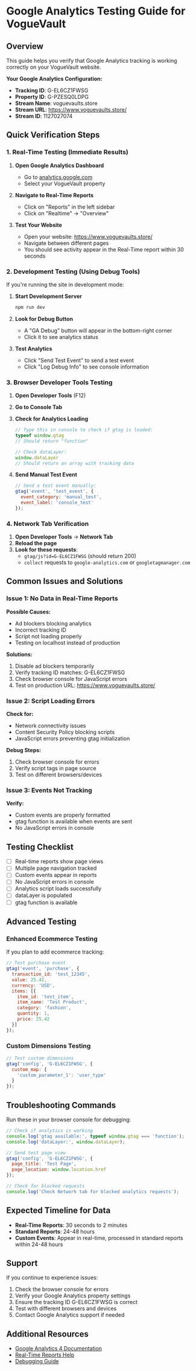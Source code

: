 # Google Analytics Testing Guide for VogueVault

## Overview
This guide helps you verify that Google Analytics tracking is working correctly on your VogueVault website.

**Your Google Analytics Configuration:**
- **Tracking ID**: G-EL6CZ1FWSG
- **Property ID**: G-PZESQ0LDPG
- **Stream Name**: voguevaults.store
- **Stream URL**: https://www.voguevaults.store/
- **Stream ID**: 1127027074

## Quick Verification Steps

### 1. Real-Time Testing (Immediate Results)

1. **Open Google Analytics Dashboard**
   - Go to [analytics.google.com](https://analytics.google.com)
   - Select your VogueVault property

2. **Navigate to Real-Time Reports**
   - Click on "Reports" in the left sidebar
   - Click on "Realtime" → "Overview"

3. **Test Your Website**
   - Open your website: https://www.voguevaults.store/
   - Navigate between different pages
   - You should see activity appear in the Real-Time report within 30 seconds

### 2. Development Testing (Using Debug Tools)

If you're running the site in development mode:

1. **Start Development Server**
   ```bash
   npm run dev
   ```

2. **Look for Debug Button**
   - A "GA Debug" button will appear in the bottom-right corner
   - Click it to see analytics status

3. **Test Analytics**
   - Click "Send Test Event" to send a test event
   - Click "Log Debug Info" to see console information

### 3. Browser Developer Tools Testing

1. **Open Developer Tools** (F12)
2. **Go to Console Tab**
3. **Check for Analytics Loading**
   ```javascript
   // Type this in console to check if gtag is loaded:
   typeof window.gtag
   // Should return "function"
   
   // Check dataLayer:
   window.dataLayer
   // Should return an array with tracking data
   ```

4. **Send Manual Test Event**
   ```javascript
   // Send a test event manually:
   gtag('event', 'test_event', {
     event_category: 'manual_test',
     event_label: 'console_test'
   });
   ```

### 4. Network Tab Verification

1. **Open Developer Tools** → **Network Tab**
2. **Reload the page**
3. **Look for these requests**:
   - `gtag/js?id=G-EL6CZ1FWSG` (should return 200)
   - `collect` requests to `google-analytics.com` or `googletagmanager.com`

## Common Issues and Solutions

### Issue 1: No Data in Real-Time Reports

**Possible Causes:**
- Ad blockers blocking analytics
- Incorrect tracking ID
- Script not loading properly
- Testing on localhost instead of production

**Solutions:**
1. Disable ad blockers temporarily
2. Verify tracking ID matches: G-EL6CZ1FWSG
3. Check browser console for JavaScript errors
4. Test on production URL: https://www.voguevaults.store/

### Issue 2: Script Loading Errors

**Check for:**
- Network connectivity issues
- Content Security Policy blocking scripts
- JavaScript errors preventing gtag initialization

**Debug Steps:**
1. Check browser console for errors
2. Verify script tags in page source
3. Test on different browsers/devices

### Issue 3: Events Not Tracking

**Verify:**
- Custom events are properly formatted
- gtag function is available when events are sent
- No JavaScript errors in console

## Testing Checklist

- [ ] Real-time reports show page views
- [ ] Multiple page navigation tracked
- [ ] Custom events appear in reports
- [ ] No JavaScript errors in console
- [ ] Analytics script loads successfully
- [ ] dataLayer is populated
- [ ] gtag function is available

## Advanced Testing

### Enhanced Ecommerce Testing
If you plan to add ecommerce tracking:

```javascript
// Test purchase event
gtag('event', 'purchase', {
  transaction_id: 'test_12345',
  value: 25.42,
  currency: 'USD',
  items: [{
    item_id: 'test_item',
    item_name: 'Test Product',
    category: 'fashion',
    quantity: 1,
    price: 25.42
  }]
});
```

### Custom Dimensions Testing
```javascript
// Test custom dimensions
gtag('config', 'G-EL6CZ1FWSG', {
  custom_map: {
    'custom_parameter_1': 'user_type'
  }
});
```

## Troubleshooting Commands

Run these in your browser console for debugging:

```javascript
// Check if analytics is working
console.log('gtag available:', typeof window.gtag === 'function');
console.log('dataLayer:', window.dataLayer);

// Send test page view
gtag('config', 'G-EL6CZ1FWSG', {
  page_title: 'Test Page',
  page_location: window.location.href
});

// Check for blocked requests
console.log('Check Network tab for blocked analytics requests');
```

## Expected Timeline for Data

- **Real-Time Reports**: 30 seconds to 2 minutes
- **Standard Reports**: 24-48 hours
- **Custom Events**: Appear in real-time, processed in standard reports within 24-48 hours

## Support

If you continue to experience issues:

1. Check the browser console for errors
2. Verify your Google Analytics property settings
3. Ensure the tracking ID G-EL6CZ1FWSG is correct
4. Test with different browsers and devices
5. Contact Google Analytics support if needed

## Additional Resources

- [Google Analytics 4 Documentation](https://developers.google.com/analytics/devguides/collection/ga4)
- [Real-Time Reports Help](https://support.google.com/analytics/answer/1638635)
- [Debugging Guide](https://developers.google.com/analytics/devguides/collection/ga4/debug)
